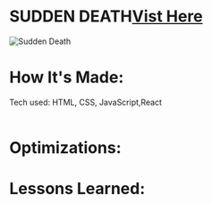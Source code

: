 <div id="header" >
 <h1  class="heading-element" dir="auto">SUDDEN DEATH<a href="https://suddendeath-fladev.netlify.app/">Vist Here</a> </h1>
 <img src="https://i.imgur.com/139fKL3.gif" alt="Sudden Death">

</div>

<div id="header" >
 <h1 class="heading-element" dir="auto">How It's Made:</h1>
 Tech used: HTML, CSS, JavaScript,React <br/><br/>

</div>

<div id="header" >
 <h1 class="heading-element" dir="auto">Optimizations:</h1>
 
</div>

<div id="header">
 <h1 class="heading-element" dir="auto">Lessons Learned:</h1>
 
</div>
